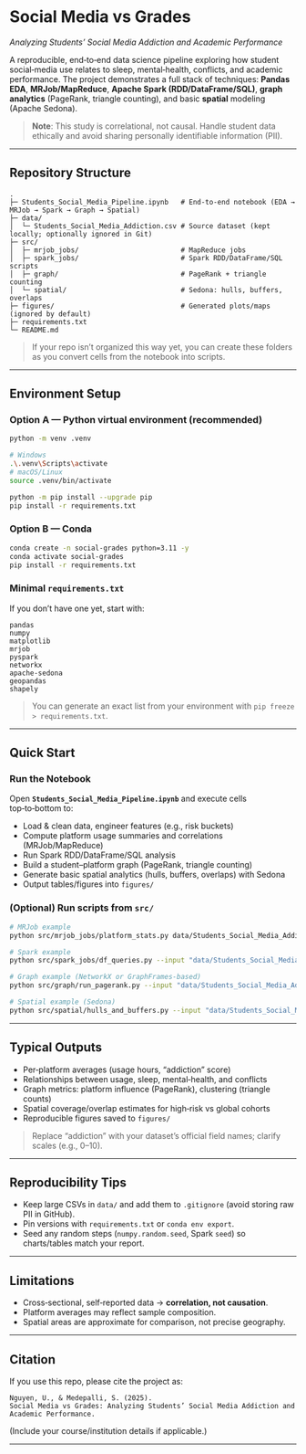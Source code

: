 # Social Media vs Grades
*Analyzing Students’ Social Media Addiction and Academic Performance*

A reproducible, end‑to‑end data science pipeline exploring how student social‑media use relates to sleep, mental‑health, conflicts, and academic performance. The project demonstrates a full stack of techniques: **Pandas EDA**, **MRJob/MapReduce**, **Apache Spark (RDD/DataFrame/SQL)**, **graph analytics** (PageRank, triangle counting), and basic **spatial** modeling (Apache Sedona).

> **Note**: This study is correlational, not causal. Handle student data ethically and avoid sharing personally identifiable information (PII).

---

## Repository Structure 
```
.
├─ Students_Social_Media_Pipeline.ipynb   # End-to-end notebook (EDA → MRJob → Spark → Graph → Spatial)
├─ data/
│  └─ Students_Social_Media_Addiction.csv # Source dataset (kept locally; optionally ignored in Git)
├─ src/
│  ├─ mrjob_jobs/                         # MapReduce jobs
│  ├─ spark_jobs/                         # Spark RDD/DataFrame/SQL scripts
│  ├─ graph/                              # PageRank + triangle counting
│  └─ spatial/                            # Sedona: hulls, buffers, overlaps
├─ figures/                               # Generated plots/maps (ignored by default)
├─ requirements.txt
└─ README.md
```
> If your repo isn’t organized this way yet, you can create these folders as you convert cells from the notebook into scripts.

---

## Environment Setup

### Option A — Python virtual environment (recommended)
```bash
python -m venv .venv

# Windows
.\.venv\Scripts\activate
# macOS/Linux
source .venv/bin/activate

python -m pip install --upgrade pip
pip install -r requirements.txt
```

### Option B — Conda
```bash
conda create -n social-grades python=3.11 -y
conda activate social-grades
pip install -r requirements.txt
```

### Minimal `requirements.txt`
If you don’t have one yet, start with:
```
pandas
numpy
matplotlib
mrjob
pyspark
networkx
apache-sedona
geopandas
shapely
```
> You can generate an exact list from your environment with `pip freeze > requirements.txt`.

---

##  Quick Start

### Run the Notebook
Open **`Students_Social_Media_Pipeline.ipynb`** and execute cells top‑to‑bottom to:
- Load & clean data, engineer features (e.g., risk buckets)
- Compute platform usage summaries and correlations (MRJob/MapReduce)
- Run Spark RDD/DataFrame/SQL analysis
- Build a student–platform graph (PageRank, triangle counting)
- Generate basic spatial analytics (hulls, buffers, overlaps) with Sedona
- Output tables/figures into `figures/`

### (Optional) Run scripts from `src/`
```bash
# MRJob example
python src/mrjob_jobs/platform_stats.py data/Students_Social_Media_Addiction.csv

# Spark example
python src/spark_jobs/df_queries.py --input "data/Students_Social_Media_Addiction.csv" --out "figures/"

# Graph example (NetworkX or GraphFrames-based)
python src/graph/run_pagerank.py --input "data/Students_Social_Media_Addiction.csv"

# Spatial example (Sedona)
python src/spatial/hulls_and_buffers.py --input "data/Students_Social_Media_Addiction.csv" --epsg 3857
```

---

## Typical Outputs
- Per‑platform averages (usage hours, “addiction” score)
- Relationships between usage, sleep, mental‑health, and conflicts
- Graph metrics: platform influence (PageRank), clustering (triangle counts)
- Spatial coverage/overlap estimates for high‑risk vs global cohorts
- Reproducible figures saved to `figures/`

> Replace “addiction” with your dataset’s official field names; clarify scales (e.g., 0–10).

---

##  Reproducibility Tips
- Keep large CSVs in `data/` and add them to `.gitignore` (avoid storing raw PII in GitHub).
- Pin versions with `requirements.txt` or `conda env export`.
- Seed any random steps (`numpy.random.seed`, Spark `seed`) so charts/tables match your report.

---

##  Limitations
- Cross‑sectional, self‑reported data → **correlation, not causation**.
- Platform averages may reflect sample composition.
- Spatial areas are approximate for comparison, not precise geography.

---

##  Citation
If you use this repo, please cite the project as:
```
Nguyen, U., & Medepalli, S. (2025).
Social Media vs Grades: Analyzing Students’ Social Media Addiction and Academic Performance.
```
(Include your course/institution details if applicable.)

---
